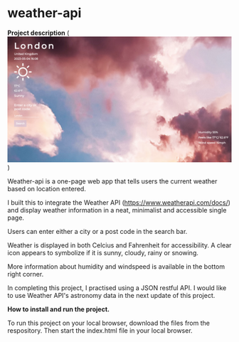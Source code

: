 # weather-api
**Project description**
(![Alt text](weatherapi.png?raw=true "Weatherapi"))

Weather-api is a one-page web app that tells users the current weather based on location entered.

I built this to integrate the Weather API (https://www.weatherapi.com/docs/) and display weather information in a neat, minimalist and accessible single page. 

Users can enter either a city or a post code in the search bar.

Weather is displayed in both Celcius and Fahrenheit for accessibility. A clear icon appears to symbolize if it is sunny, cloudy, rainy or snowing.

More information about humidity and windspeed is available in the bottom right corner. 

In completing this project, I practised using a JSON restful API. I would like to use Weather API's astronomy data in the next update of this project.

**How to install and run the project.**

To run this project on your local browser, download the files from the respository. Then start the index.html file in your local browser. 




